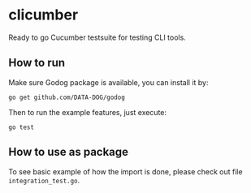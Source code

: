 # clicumber

Ready to go Cucumber testsuite for testing CLI tools.

## How to run

Make sure Godog package is available, you can install it by:

```
go get github.com/DATA-DOG/godog
```

Then to run the example features, just execute:

```
go test
```

## How to use as package

To see basic example of how the import is done, please check out file `integration_test.go`.
